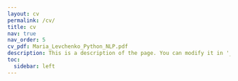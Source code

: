 ```yaml
---
layout: cv
permalink: /cv/
title: cv
nav: true
nav_order: 5
cv_pdf: Maria_Levchenko_Python_NLP.pdf
description: This is a description of the page. You can modify it in '_pages/cv.md'. You can also change or remove the top pdf download button.
toc:
  sidebar: left
---
```

